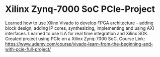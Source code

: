 #  Xilinx Zynq-7000 SoC PCIe-Project
Learned how to use Xilinx Vivado to develop FPGA architecture - adding block design, adding IP cores, synthesizing, implementing and using AXI interfaces. Learned to use ILA for real time integration and Xilinx SDK. Created project using PCIe on a Xilinx Zynq-7000 SoC.
Course Link: https://www.udemy.com/course/vivado-learn-from-the-beginning-and-with-pcie-full-project/
